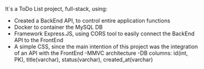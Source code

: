 It´s a ToDo List project, full-stack, using:

- Created a BackEnd API, to control entire application functions
- Docker to container the MySQL DB
- Framework Express.JS, using CORS tool to easily connect the BackEnd API to the FrontEnd
- A simple CSS, since the main intention of this project was the integration of an API with the FrontEnd
  -MMVC architecture
  -DB columns: id(int, PK), title(varchar), status(varchar), created_at(varchar)
